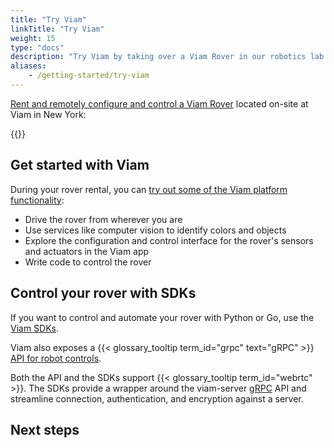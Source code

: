 ```yaml
---
title: "Try Viam"
linkTitle: "Try Viam"
weight: 15
type: "docs"
description: "Try Viam by taking over a Viam Rover in our robotics lab."
aliases:
    - /getting-started/try-viam
---
```


[Rent and remotely configure and control a Viam Rover](https://app.viam.com/try) located on-site at Viam in New York:

{{<gif webm_src="img/rover-reservation.webm" mp4_src="img/rover-reservation.mp4" alt="Rover reservation management page" max-width="800px">}}

## Get started with Viam

During your rover rental, you can [try out some of the Viam platform functionality](try-viam-tutorial/):

- Drive the rover from wherever you are
- Use services like computer vision to identify colors and objects
- Explore the configuration and control interface for the rover's sensors and actuators in the Viam app
- Write code to control the rover

## Control your rover with SDKs

If you want to control and automate your rover with Python or Go, use the [Viam SDKs](/program/sdk-as-client).

Viam also exposes a {{< glossary_tooltip term_id="grpc" text="gRPC" >}} [API for robot controls](https://github.com/viamrobotics/api).

Both the API and the SDKs support {{< glossary_tooltip term_id="webrtc" >}}.
The SDKs provide a wrapper around the viam-server [gRPC](https://grpc.io/) API and streamline connection, authentication, and encryption against a server.

## Next steps
